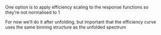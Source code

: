 One option is to apply efficiency scaling to the response functions so they’re not normalised to 1

For now we’ll do it after unfolding, but important that the efficiency curve uses the same binning structure as the unfolded spectrum